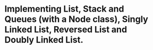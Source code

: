 # Implementing List, Stack and Queues (with a Node<T> class), Singly Linked List, Reversed List and Doubly Linked List.